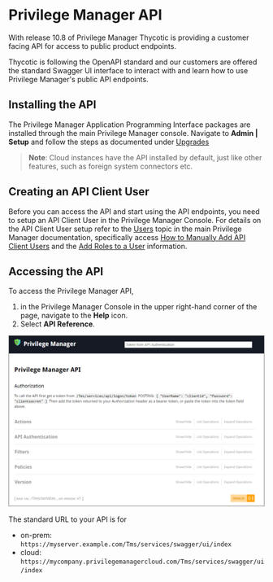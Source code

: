 [title]: # (Privilege Manager API)
[tags]: # (api)
[priority]: # (1)
# Privilege Manager API

With release 10.8 of Privilege Manager Thycotic is providing a customer facing API for access to public product endpoints.

Thycotic is following the OpenAPI standard and our customers are offered the standard Swagger UI interface to interact with and learn how to use Privilege Manager's public API endpoints.

## Installing the API

The Privilege Manager Application Programming Interface packages are installed through the main Privilege Manager console. Navigate to __Admin | Setup__ and follow the steps as documented under [Upgrades](https://docs.thycotic.com/privman/10.8.0/install/upgrades/index.md)

>**Note**: Cloud instances have the API installed by default, just like other features, such as foreign system connectors etc.

## Creating an API Client User

Before you can access the API and start using the API endpoints, you need to setup an API Client User in the Privilege Manager Console. For details on the API Client User setup refer to the [Users](https://docs.thycotic.com/privman/10.8.0/admin/users) topic in the main Privilege Manager documentation, specifically access [How to Manually Add API Client Users](https://docs.thycotic.com/privman/10.8.0/admin/users/index.md#how_to_manually_add_api_client_users) and the [Add Roles to a User](https://docs.thycotic.com/privman/10.8.0/admin/users/index.md#add_roles_to_a_user) information.

## Accessing the API

To access the Privilege Manager API,

1. in the Privilege Manager Console in the upper right-hand corner of the page, navigate to the __Help__ icon.
1. Select __API Reference__.

![api reference](images/api-landing.png "API Reference landing page")

The standard URL to your API is for

* on-prem: `https://myserver.example.com/Tms/services/swagger/ui/index`
* cloud: `https://mycompany.privilegemanagercloud.com/Tms/services/swagger/ui/index`
